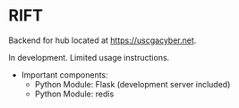 # RIFT
Backend for hub located at <https://uscgacyber.net>.

In development. Limited usage instructions.

* Important components:
  * Python Module: Flask (development server included)
  * Python Module: redis
